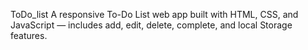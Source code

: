 ToDo_list
A responsive To-Do List web app built with HTML, CSS, and JavaScript — includes add, edit, delete, complete, and local Storage features.
